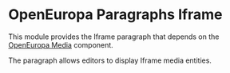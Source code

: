 OpenEuropa Paragraphs Iframe
============================

This module provides the Iframe paragraph that depends on the [OpenEuropa Media](https://github.com/openeuropa/oe_media)
component.

The paragraph allows editors to display Iframe media entities.
